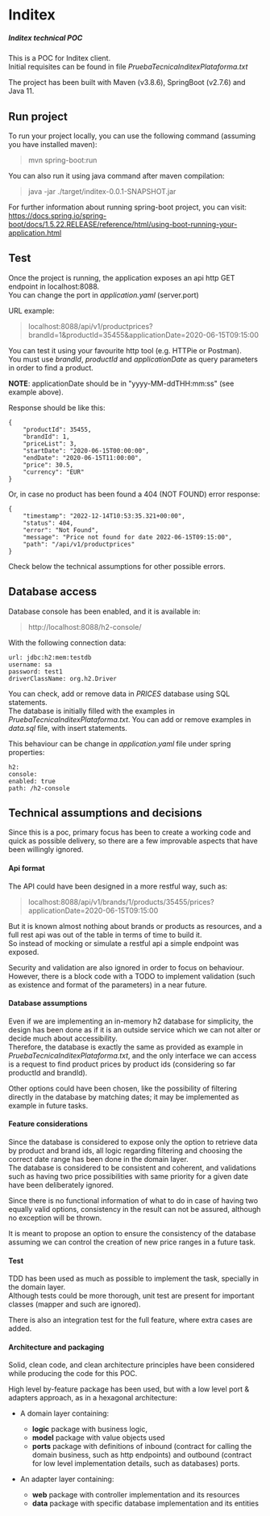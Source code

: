 # Inditex

##### Inditex technical POC

This is a POC for Inditex client.  
Initial requisites can be found in file *PruebaTecnicaInditexPlataforma.txt*

The project has been built with Maven (v3.8.6), SpringBoot (v2.7.6) and Java 11.

## Run project

To run your project locally, you can use the following command (assuming you have installed maven):

> mvn spring-boot:run

You can also run it using java command after maven compilation:

> java -jar ./target/inditex-0.0.1-SNAPSHOT.jar

For further information about running spring-boot project, you can visit:
https://docs.spring.io/spring-boot/docs/1.5.22.RELEASE/reference/html/using-boot-running-your-application.html

## Test

Once the project is running, the application exposes an api http GET endpoint in localhost:8088.  
You can change the port in *application.yaml* (server.port)

URL example:

> localhost:8088/api/v1/productprices?brandId=1&productId=35455&applicationDate=2020-06-15T09:15:00

You can test it using your favourite http tool (e.g. HTTPie or Postman).  
You must use *brandId*, *productId* and *applicationDate* as query parameters in order to find a product.

**NOTE**: applicationDate should be in "yyyy-MM-ddTHH:mm:ss" (see example above).

Response should be like this:

    {
        "productId": 35455,
        "brandId": 1,
        "priceList": 3,
        "startDate": "2020-06-15T00:00:00",
        "endDate": "2020-06-15T11:00:00",
        "price": 30.5,
        "currency": "EUR"
    }

Or, in case no product has been found a 404 (NOT FOUND) error response:

    {
        "timestamp": "2022-12-14T10:53:35.321+00:00",
        "status": 404,
        "error": "Not Found",
        "message": "Price not found for date 2022-06-15T09:15:00",
        "path": "/api/v1/productprices"
    }

Check below the technical assumptions for other possible errors.

## Database access

Database console has been enabled, and it is available in:

> http://localhost:8088/h2-console/

With the following connection data:

    url: jdbc:h2:mem:testdb
    username: sa
    password: test1
    driverClassName: org.h2.Driver

You can check, add or remove data in *PRICES* database using SQL statements.  
The database is initially filled with the examples in *PruebaTecnicaInditexPlataforma.txt*. You can add or remove
examples in *data.sql* file, with insert statements.

This behaviour can be change in *application.yaml* file under spring properties:

    h2:
    console:
    enabled: true
    path: /h2-console

## Technical assumptions and decisions

Since this is a poc, primary focus has been to create a working code and quick as possible delivery, so there are a few
improvable aspects that have been willingly ignored.

#### Api format

The API could have been designed in a more restful way, such as:

> localhost:8088/api/v1/brands/1/products/35455/prices?applicationDate=2020-06-15T09:15:00

But it is known almost nothing about brands or products as resources, and a full rest api was out of the table in terms
of time to build it.  
So instead of mocking or simulate a restful api a simple endpoint was exposed.

Security and validation are also ignored in order to focus on behaviour.  
However, there is a block code with a TODO to implement validation (such as existence and format of the parameters) in a
near future.

#### Database assumptions

Even if we are implementing an in-memory h2 database for simplicity, the design has been done as if it is an outside
service which we can not alter or decide much about accessibility.  
Therefore, the database is exactly the same as provided as example in *PruebaTecnicaInditexPlataforma.txt*, and the only
interface we can access is a request to find product prices by product ids (considering so far productId and brandId).

Other options could have been chosen, like the possibility of filtering directly in the database by matching dates; it
may be implemented as example in future tasks.

#### Feature considerations

Since the database is considered to expose only the option to retrieve data by product and brand ids, all logic
regarding filtering and choosing the correct date range has been done in the domain layer.  
The database is considered to be consistent and coherent, and validations such as having two price possibilities with
same priority for a given date have been deliberately ignored.

Since there is no functional information of what to do in case of having two equally valid options, consistency in the
result can not be assured, although no exception will be thrown.

It is meant to propose an option to ensure the consistency of the database assuming we can control the creation of new
price ranges in a future task.

#### Test

TDD has been used as much as possible to implement the task, specially in the domain layer.  
Although tests could be more thorough, unit test are present for important classes (mapper and such are ignored).

There is also an integration test for the full feature, where extra cases are added.

#### Architecture and packaging

Solid, clean code, and clean architecture principles have been considered while producing the code for this POC.

High level by-feature package has been used, but with a low level port & adapters approach, as in a hexagonal
architecture:

- A domain layer containing:
    - **logic** package with business logic,
    - **model** package with value objects used
    - **ports** package with definitions of inbound (contract for calling the domain business, such as http endpoints)
      and outbound (contract for low level implementation details, such as databases) ports.

- An adapter layer containing:
    - **web** package with controller implementation and its resources
    - **data** package with specific database implementation and its entities

